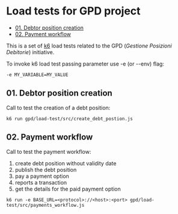 # Load tests for GPD project

- [01. Debtor position creation](#01-debtor-position-creation)
- [02. Payment workflow](#02-payment-workflow)

This is a set of [k6](https://k6.io) load tests related to the GPD (_Gestione Posizioni Debitorie_) initiative.

To invoke k6 load test passing parameter use -e (or --env) flag:

```
-e MY_VARIABLE=MY_VALUE
```

## 01. Debtor position creation

Call to test the creation of a debt position:

```
k6 run gpd/load-test/src/create_debt_postion.js
```
## 02. Payment workflow

Call to test the payment workflow:
1. create debt position without validity date
2. publish the debt position
3. pay a payment option
4. reports a transaction
5. get the details for the paid payment option

```
k6 run -e BASE_URL=<protocol>://<host>:<port> gpd/load-test/src/payments_workflow.js
```
